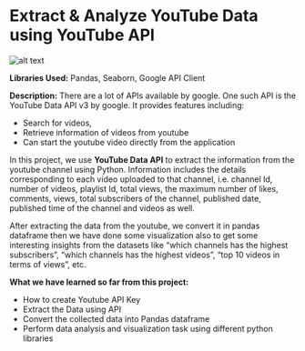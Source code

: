 # Extract & Analyze YouTube Data using YouTube API
![alt text](https://content.techgig.com/photo/78168475/top-5-best-youtube-channels-to-learn-data-science-in-2020.jpg?174627)

**Libraries Used:**
Pandas, Seaborn, Google API Client

**Description:**
There are a lot of APIs available by google. One such API is the YouTube Data API v3 by google. It provides features including: 
- Search for videos,
- Retrieve information of videos from youtube
- Can start the youtube video directly from the application

In this project, we use <b>YouTube Data API</b> to extract the information from the youtube channel using Python. Information includes the details corresponding to each video uploaded to that channel, i.e. channel Id, number of videos, playlist Id, total views, the maximum number of likes, comments, views, total subscribers of the channel, published date, published time of the channel and videos as well. 

After extracting the data from the youtube, we convert it in pandas dataframe then we have done some visualization also to get some interesting insights from the datasets like “which channels has the highest subscribers”, “which channels has the highest videos”, “top 10 videos in terms of views”, etc.

**What we have learned so far from this project:** 
- How to create Youtube API Key
- Extract the Data using API
- Convert the collected data into Pandas dataframe
- Perform data analysis and visualization task using different python libraries
